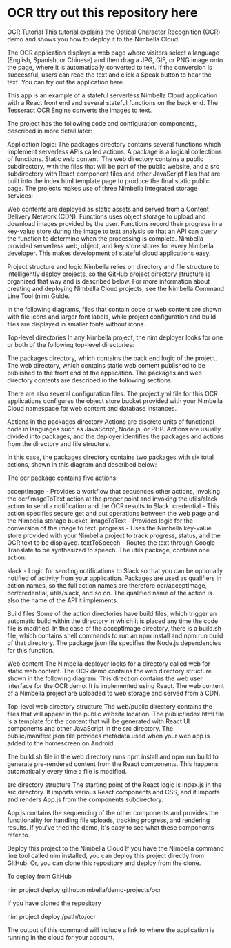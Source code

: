 # OCR ttry out this repository here
OCR Tutorial
This tutorial explains the Optical Character Recognition (OCR) demo and shows you how to deploy it to the Nimbella Cloud.

The OCR application displays a web page where visitors select a language (English, Spanish, or Chinese) and then drag a JPG, GIF, or PNG image onto the page, where it is automatically converted to text. If the conversion is successful, users can read the text and click a Speak button to hear the text. You can try out the application here.

This app is an example of a stateful serverless Nimbella Cloud application with a React front end and several stateful functions on the back end. The Tesseract OCR Engine converts the images to text.

The project has the following code and configuration components, described in more detail later:

Application logic: The packages directory contains several functions which implement serverless APIs called actions. A package is a logical collections of functions.
Static web content: The web directory contains a public subdirectory, with the files that will be part of the public website, and a src subdirectory with React component files and other JavaScript files that are built into the index.html template page to produce the final static public page.
The projects makes use of three Nimbella integrated storage services:

Web contents are deployed as static assets and served from a Content Delivery Network (CDN).
Functions uses object storage to upload and download images provided by the user.
Functions record their progress in a key-value store during the image to text analysis so that an API can query the function to determine when the processing is complete.
Nimbella provided serverless web, object, and key store stores for every Nimbella developer. This makes development of stateful cloud applications easy.

Project structure and logic
Nimbella relies on directory and file structure to intelligently deploy projects, so the GitHub project directory structure is organized that way and is described below. For more information about creating and deploying Nimbella Cloud projects, see the Nimbella Command Line Tool (nim) Guide.

In the following diagrams, files that contain code or web content are shown with file icons and larger font labels, while project configuration and build files are displayed in smaller fonts without icons.

Top-level directories
In any Nimbella project, the nim deployer looks for one or both of the following top-level directories:

The packages directory, which contains the back end logic of the project.
The web directory, which contains static web content published to be published to the front end of the application.
The packages and web directory contents are described in the following sections.

There are also several configuration files. The project.yml file for this OCR applications configures the object store bucket provided with your Nimbella Cloud namespace for web content and database instances.

Actions in the packages directory
Actions are discrete units of functional code in languages such as JavaScript, Node.js, or PHP. Actions are usually divided into packages, and the deployer identifies the packages and actions from the directory and file structure.

In this case, the packages directory contains two packages with six total actions, shown in this diagram and described below:



The ocr package contains five actions:

acceptImage - Provides a workflow that sequences other actions, invoking the ocr/imageToText action at the proper point and invoking the utils/slack action to send a notification and the OCR results to Slack.
credential - This action specifies secure get and put operations between the web page and the Nimbella storage bucket.
imageToText - Provides logic for the conversion of the image to text.
progress - Uses the Nimbella key-value store provided with your Nimbella project to track progress, status, and the OCR text to be displayed.
textToSpeech - Routes the text through Google Translate to be synthesized to speech.
The utils package, contains one action:

slack - Logic for sending notifications to Slack so that you can be optionally notified of activity from your application.
Packages are used as qualifiers in action names, so the full action names are therefore ocr/acceptImage, ocr/credential, utils/slack, and so on. The qualified name of the action is also the name of the API it implements.

Build files
Some of the action directories have build files, which trigger an automatic build within the directory in which it is placed any time the code file is modified. In the case of the acceptImage directory, there is a build.sh file, which contains shell commands to run an npm install and npm run build of that directory. The package.json file specifies the Node.js dependencies for this function.

Web content
The Nimbella deployer looks for a directory called web for static web content. The OCR demo contains the web directory structure shown in the following diagram. This direction contains the web user interface for the OCR demo. It is implemented using React. The web content of a Nimbella project are uploaded to web storage and served from a CDN.



Top-level web directory structure
The web/public directory contains the files that will appear in the public website location. The public/index.html file is a template for the content that will be generated with React UI components and other JavaScript in the src directory. The public/manifest.json file provides metadata used when your web app is added to the homescreen on Android.

The build.sh file in the web directory runs npm install and npm run build to generate pre-rendered content from the React components. This happens automatically every time a file is modified.

src directory structure
The starting point of the React logic is index.js in the src directory. It imports various React components and CSS, and it imports and renders App.js from the components subdirectory.

App.js contains the sequencing of the other components and provides the functionality for handling file uploads, tracking progress, and rendering results. If you've tried the demo, it's easy to see what these components refer to.

Deploy this project to the Nimbella Cloud
If you have the Nimbella command line tool called nim installed, you can deploy this project directly from GitHub. Or, you can clone this repository and deploy from the clone.

To deploy from GitHub

nim project deploy github:nimbella/demo-projects/ocr

If you have cloned the repository

nim project deploy /path/to/ocr

The output of this command will include a link to where the application is running in the cloud for your account.

